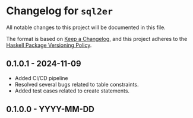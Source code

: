 # Changelog for `sql2er`

All notable changes to this project will be documented in this file.

The format is based on [Keep a Changelog](https://keepachangelog.com/en/1.0.0/),
and this project adheres to the
[Haskell Package Versioning Policy](https://pvp.haskell.org/).

## 0.1.0.1 - 2024-11-09

* Added CI/CD pipeline
* Resolved several bugs related to table constraints.
* Added test cases related to create statements.

## 0.1.0.0 - YYYY-MM-DD
